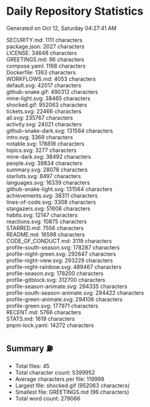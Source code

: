 # Daily Repository Statistics 
Generated on Oct 12, Saturday 04:27:41 AM  

SECURITY.md: 1111 characters  
package.json: 2027 characters  
LICENSE: 34648 characters  
GREETINGS.md: 96 characters  
compose.yaml: 1168 characters  
Dockerfile: 1363 characters  
WORKFLOWS.md: 4053 characters  
default.svg: 42017 characters  
github-snake.gif: 490312 characters  
mine-light.svg: 38465 characters  
shocked.gif: 952063 characters  
tickets.svg: 22466 characters  
all.svg: 235767 characters  
activity.svg: 24021 characters  
github-snake-dark.svg: 131564 characters  
intro.svg: 3369 characters  
notable.svg: 178818 characters  
topics.svg: 3277 characters  
mine-dark.svg: 38492 characters  
people.svg: 39834 characters  
summary.svg: 28078 characters  
starlists.svg: 8497 characters  
languages.svg: 16339 characters  
github-snake-light.svg: 131564 characters  
achievements.svg: 38311 characters  
lines-of-code.svg: 3308 characters  
stargazers.svg: 51608 characters  
habits.svg: 12147 characters  
reactions.svg: 10875 characters  
STARRED.md: 7556 characters  
README.md: 16598 characters  
CODE_OF_CONDUCT.md: 3119 characters  
profile-south-season.svg: 178287 characters  
profile-night-green.svg: 292647 characters  
profile-night-view.svg: 293229 characters  
profile-night-rainbow.svg: 489467 characters  
profile-season.svg: 178200 characters  
profile-gitblock.svg: 312700 characters  
profile-season-animate.svg: 294335 characters  
profile-south-season-animate.svg: 294422 characters  
profile-green-animate.svg: 294106 characters  
profile-green.svg: 177971 characters  
RECENT.md: 5766 characters  
STATS.md: 1619 characters  
pnpm-lock.yaml: 14272 characters  

## Summary ⛽  
- Total files: 45  
- Total character count: 5399952  
- Average characters per file: 119998  
- Largest file: shocked.gif (952063 characters)  
- Smallest file: GREETINGS.md (96 characters)  
- Total word count: 279066  
